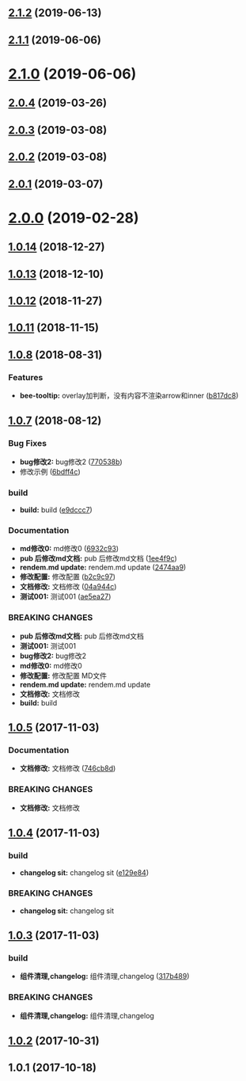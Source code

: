 <a name="2.1.2"></a>
## [2.1.2](https://github.com/tinper-bee/bee-tooltip/compare/v2.1.1...v2.1.2) (2019-06-13)



<a name="2.1.1"></a>
## [2.1.1](https://github.com/tinper-bee/bee-tooltip/compare/v2.1.0...v2.1.1) (2019-06-06)



<a name="2.1.0"></a>
# [2.1.0](https://github.com/tinper-bee/bee-tooltip/compare/v2.0.4...v2.1.0) (2019-06-06)



<a name="2.0.4"></a>
## [2.0.4](https://github.com/tinper-bee/bee-tooltip/compare/v2.0.3...v2.0.4) (2019-03-26)



<a name="2.0.3"></a>
## [2.0.3](https://github.com/tinper-bee/bee-tooltip/compare/v2.0.2...v2.0.3) (2019-03-08)



<a name="2.0.2"></a>
## [2.0.2](https://github.com/tinper-bee/bee-tooltip/compare/v2.0.1...v2.0.2) (2019-03-08)



<a name="2.0.1"></a>
## [2.0.1](https://github.com/tinper-bee/bee-tooltip/compare/v2.0.0...v2.0.1) (2019-03-07)



<a name="2.0.0"></a>
# [2.0.0](https://github.com/tinper-bee/bee-tooltip/compare/v1.0.14...v2.0.0) (2019-02-28)



<a name="1.0.14"></a>
## [1.0.14](https://github.com/tinper-bee/bee-tooltip/compare/v1.0.13...v1.0.14) (2018-12-27)



<a name="1.0.13"></a>
## [1.0.13](https://github.com/tinper-bee/bee-tooltip/compare/v1.0.12...v1.0.13) (2018-12-10)



<a name="1.0.12"></a>
## [1.0.12](https://github.com/tinper-bee/bee-tooltip/compare/v1.0.11...v1.0.12) (2018-11-27)



<a name="1.0.11"></a>
## [1.0.11](https://github.com/tinper-bee/bee-tooltip/compare/v1.0.8...v1.0.11) (2018-11-15)



<a name="1.0.8"></a>
## [1.0.8](https://github.com/tinper-bee/bee-tooltip/compare/v1.0.7...v1.0.8) (2018-08-31)


### Features

* **bee-tooltip:** overlay加判断，没有内容不渲染arrow和inner ([b817dc8](https://github.com/tinper-bee/bee-tooltip/commit/b817dc8))



<a name="1.0.7"></a>
## [1.0.7](https://github.com/tinper-bee/bee-tooltip/compare/v1.0.5...v1.0.7) (2018-08-12)


### Bug Fixes

* **bug修改2:** bug修改2 ([770538b](https://github.com/tinper-bee/bee-tooltip/commit/770538b))
* 修改示例 ([6bdff4c](https://github.com/tinper-bee/bee-tooltip/commit/6bdff4c))


### build

* **build:** build ([e9dccc7](https://github.com/tinper-bee/bee-tooltip/commit/e9dccc7))


### Documentation

* **md修改0:** md修改0 ([6932c93](https://github.com/tinper-bee/bee-tooltip/commit/6932c93))
* **pub 后修改md文档:** pub 后修改md文档 ([1ee4f9c](https://github.com/tinper-bee/bee-tooltip/commit/1ee4f9c))
* **rendem.md update:** rendem.md update ([2474aa9](https://github.com/tinper-bee/bee-tooltip/commit/2474aa9))
* **修改配置:** 修改配置 ([b2c9c97](https://github.com/tinper-bee/bee-tooltip/commit/b2c9c97))
* **文档修改:** 文档修改 ([04a944c](https://github.com/tinper-bee/bee-tooltip/commit/04a944c))
* **测试001:** 测试001 ([ae5ea27](https://github.com/tinper-bee/bee-tooltip/commit/ae5ea27))


### BREAKING CHANGES

* **pub 后修改md文档:** pub 后修改md文档
* **测试001:** 测试001
* **bug修改2:** bug修改2
* **md修改0:** md修改0
* **修改配置:** 修改配置 MD文件
* **rendem.md update:** rendem.md update
* **文档修改:** 文档修改
* **build:** build



<a name="1.0.5"></a>
## [1.0.5](https://github.com/tinper-bee/bee-tooltip/compare/v1.0.4...v1.0.5) (2017-11-03)


### Documentation

* **文档修改:** 文档修改 ([746cb8d](https://github.com/tinper-bee/bee-tooltip/commit/746cb8d))


### BREAKING CHANGES

* **文档修改:** 文档修改



<a name="1.0.4"></a>
## [1.0.4](https://github.com/tinper-bee/bee-tooltip/compare/v1.0.3...v1.0.4) (2017-11-03)


### build

* **changelog sit:** changelog sit ([e129e84](https://github.com/tinper-bee/bee-tooltip/commit/e129e84))


### BREAKING CHANGES

* **changelog sit:** changelog sit



<a name="1.0.3"></a>
## [1.0.3](https://github.com/tinper-bee/bee-tooltip/compare/v1.0.2...v1.0.3) (2017-11-03)


### build

* **组件清理,changelog:** 组件清理,changelog ([317b489](https://github.com/tinper-bee/bee-tooltip/commit/317b489))


### BREAKING CHANGES

* **组件清理,changelog:** 组件清理,changelog



<a name="1.0.2"></a>
## [1.0.2](https://github.com/tinper-bee/bee-tooltip/compare/v1.0.1...v1.0.2) (2017-10-31)



<a name="1.0.1"></a>
## 1.0.1 (2017-10-18)



